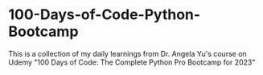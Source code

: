 # 100-Days-of-Code-Python-Bootcamp
This is a collection of my daily learnings from Dr. Angela Yu's course on Udemy "100 Days of Code: The Complete Python Pro Bootcamp for 2023"
